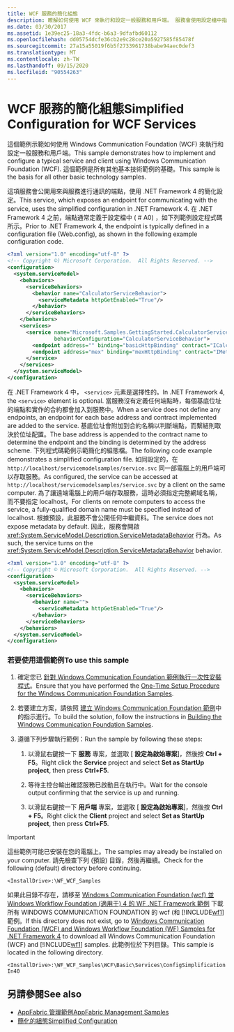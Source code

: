 ```yaml
---
title: WCF 服務的簡化組態
description: 瞭解如何使用 WCF 來執行和設定一般服務和用戶端。 服務會使用設定檔中指定的端點進行通訊。
ms.date: 03/30/2017
ms.assetid: 1e39ec25-18a3-4fdc-b6a3-9dfafbd60112
ms.openlocfilehash: dd05754dcfe36cb2e9c28ce20a5927585f85478f
ms.sourcegitcommit: 27a15a55019f6b5f2733961738babe94aec0def3
ms.translationtype: MT
ms.contentlocale: zh-TW
ms.lasthandoff: 09/15/2020
ms.locfileid: "90554263"
---
```

# <a name="simplified-configuration-for-wcf-services"></a><span data-ttu-id="ebcbe-104">WCF 服務的簡化組態</span><span class="sxs-lookup"><span data-stu-id="ebcbe-104">Simplified Configuration for WCF Services</span></span>
<span data-ttu-id="ebcbe-105">這個範例示範如何使用 Windows Communication Foundation (WCF) 來執行和設定一般服務和用戶端。</span><span class="sxs-lookup"><span data-stu-id="ebcbe-105">This sample demonstrates how to implement and configure a typical service and client using Windows Communication Foundation (WCF).</span></span> <span data-ttu-id="ebcbe-106">這個範例是所有其他基本技術範例的基礎。</span><span class="sxs-lookup"><span data-stu-id="ebcbe-106">This sample is the basis for all other basic technology samples.</span></span>  
  
 <span data-ttu-id="ebcbe-107">這項服務會公開用來與服務進行通訊的端點，使用 .NET Framework 4 的簡化設定。</span><span class="sxs-lookup"><span data-stu-id="ebcbe-107">This service, which exposes an endpoint for communicating with the service, uses the simplified configuration in .NET Framework 4.</span></span> <span data-ttu-id="ebcbe-108">在 .NET Framework 4 之前，端點通常定義于設定檔中 ( # A0) ，如下列範例設定程式碼所示。</span><span class="sxs-lookup"><span data-stu-id="ebcbe-108">Prior to .NET Framework 4, the endpoint is typically defined in a configuration file (Web.config), as shown in the following example configuration code.</span></span>  
  
```xml  
<?xml version="1.0" encoding="utf-8" ?>  
<!-- Copyright ©) Microsoft Corporation.  All Rights Reserved. -->  
<configuration>  
  <system.serviceModel>  
    <behaviors>  
      <serviceBehaviors>  
        <behavior name="CalculatorServiceBehavior">  
          <serviceMetadata httpGetEnabled="True"/>  
        </behavior>  
      </serviceBehaviors>  
    </behaviors>  
    <services>  
      <service name="Microsoft.Samples.GettingStarted.CalculatorService"  
               behaviorConfiguration="CalculatorServiceBehavior">  
        <endpoint address="" binding="basicHttpBinding" contract="ICalculator"/>  
        <endpoint address="mex" binding="mexHttpBinding" contract="IMetadataExchange"/>  
      </service>  
    </services>  
  </system.serviceModel>  
</configuration>  
```  
  
 <span data-ttu-id="ebcbe-109">在 .NET Framework 4 中， `<service>` 元素是選擇性的。</span><span class="sxs-lookup"><span data-stu-id="ebcbe-109">In .NET Framework 4, the `<service>` element is optional.</span></span> <span data-ttu-id="ebcbe-110">當服務沒有定義任何端點時，每個基底位址的端點和實作的合約都會加入到服務中。</span><span class="sxs-lookup"><span data-stu-id="ebcbe-110">When a service does not define any endpoints, an endpoint for each base address and contract implemented are added to the service.</span></span> <span data-ttu-id="ebcbe-111">基底位址會附加到合約名稱以判斷端點，而繫結則取決於位址配置。</span><span class="sxs-lookup"><span data-stu-id="ebcbe-111">The base address is appended to the contract name to determine the endpoint and the binding is determined by the address scheme.</span></span> <span data-ttu-id="ebcbe-112">下列程式碼範例示範簡化的組態檔。</span><span class="sxs-lookup"><span data-stu-id="ebcbe-112">The following code example demonstrates a simplified configuration file.</span></span> <span data-ttu-id="ebcbe-113">如同設定的，在 `http://localhost/servicemodelsamples/service.svc` 同一部電腦上的用戶端可以存取服務。</span><span class="sxs-lookup"><span data-stu-id="ebcbe-113">As configured, the service can be accessed at `http://localhost/servicemodelsamples/service.svc` by a client on the same computer.</span></span> <span data-ttu-id="ebcbe-114">為了讓遠端電腦上的用戶端存取服務，這時必須指定完整網域名稱，而不要指定 localhost。</span><span class="sxs-lookup"><span data-stu-id="ebcbe-114">For clients on remote computers to access the service, a fully-qualified domain name must be specified instead of localhost.</span></span> <span data-ttu-id="ebcbe-115">根據預設，此服務不會公開任何中繼資料。</span><span class="sxs-lookup"><span data-stu-id="ebcbe-115">The service does not expose metadata by default.</span></span> <span data-ttu-id="ebcbe-116">因此，服務會開啟 <xref:System.ServiceModel.Description.ServiceMetadataBehavior> 行為。</span><span class="sxs-lookup"><span data-stu-id="ebcbe-116">As such, the service turns on the <xref:System.ServiceModel.Description.ServiceMetadataBehavior> behavior.</span></span>  
  
```xml  
<?xml version="1.0" encoding="utf-8" ?>  
<!-- Copyright © Microsoft Corporation.  All Rights Reserved. -->  
<configuration>  
  <system.serviceModel>  
    <behaviors>  
      <serviceBehaviors>  
        <behavior name="">  
          <serviceMetadata httpGetEnabled="True"/>  
        </behavior>  
      </serviceBehaviors>  
    </behaviors>  
  </system.serviceModel>  
</configuration>  
```  
  
### <a name="to-use-this-sample"></a><span data-ttu-id="ebcbe-117">若要使用這個範例</span><span class="sxs-lookup"><span data-stu-id="ebcbe-117">To use this sample</span></span>  
  
1. <span data-ttu-id="ebcbe-118">確定您已 [針對 Windows Communication Foundation 範例執行一次性安裝程式](one-time-setup-procedure-for-the-wcf-samples.md)。</span><span class="sxs-lookup"><span data-stu-id="ebcbe-118">Ensure that you have performed the [One-Time Setup Procedure for the Windows Communication Foundation Samples](one-time-setup-procedure-for-the-wcf-samples.md).</span></span>  
  
2. <span data-ttu-id="ebcbe-119">若要建立方案，請依照 [建立 Windows Communication Foundation 範例](building-the-samples.md)中的指示進行。</span><span class="sxs-lookup"><span data-stu-id="ebcbe-119">To build the solution, follow the instructions in [Building the Windows Communication Foundation Samples](building-the-samples.md).</span></span>  
  
3. <span data-ttu-id="ebcbe-120">遵循下列步驟執行範例：</span><span class="sxs-lookup"><span data-stu-id="ebcbe-120">Run the sample by following these steps:</span></span>  
  
    1. <span data-ttu-id="ebcbe-121">以滑鼠右鍵按一下 **服務** 專案，並選取 [ **設定為啟始專案**]，然後按 **Ctrl + F5**。</span><span class="sxs-lookup"><span data-stu-id="ebcbe-121">Right click the **Service** project and select **Set as StartUp project**, then press **Ctrl+F5**.</span></span>  
  
    2. <span data-ttu-id="ebcbe-122">等待主控台輸出確認服務已啟動且在執行中。</span><span class="sxs-lookup"><span data-stu-id="ebcbe-122">Wait for the console output confirming that the service is up and running.</span></span>  
  
    3. <span data-ttu-id="ebcbe-123">以滑鼠右鍵按一下 **用戶端** 專案，並選取 [ **設定為啟始專案**]，然後按 **Ctrl + F5**。</span><span class="sxs-lookup"><span data-stu-id="ebcbe-123">Right click the **Client** project and select **Set as StartUp project**, then press **Ctrl+F5**.</span></span>  
  
> [!IMPORTANT]
> <span data-ttu-id="ebcbe-124">這些範例可能已安裝在您的電腦上。</span><span class="sxs-lookup"><span data-stu-id="ebcbe-124">The samples may already be installed on your computer.</span></span> <span data-ttu-id="ebcbe-125">請先檢查下列 (預設) 目錄，然後再繼續。</span><span class="sxs-lookup"><span data-stu-id="ebcbe-125">Check for the following (default) directory before continuing.</span></span>  
>
> `<InstallDrive>:\WF_WCF_Samples`  
>
> <span data-ttu-id="ebcbe-126">如果此目錄不存在，請移至 [Windows Communication Foundation (wcf) 並 Windows Workflow Foundation (適用于) 4 的 WF .NET Framework 範例](https://www.microsoft.com/download/details.aspx?id=21459) 下載所有 WINDOWS COMMUNICATION FOUNDATION 的 wcf (和 [!INCLUDE[wf1](../../../../includes/wf1-md.md)] 範例。</span><span class="sxs-lookup"><span data-stu-id="ebcbe-126">If this directory does not exist, go to [Windows Communication Foundation (WCF) and Windows Workflow Foundation (WF) Samples for .NET Framework 4](https://www.microsoft.com/download/details.aspx?id=21459) to download all Windows Communication Foundation (WCF) and [!INCLUDE[wf1](../../../../includes/wf1-md.md)] samples.</span></span> <span data-ttu-id="ebcbe-127">此範例位於下列目錄。</span><span class="sxs-lookup"><span data-stu-id="ebcbe-127">This sample is located in the following directory.</span></span>  
>
> `<InstallDrive>:\WF_WCF_Samples\WCF\Basic\Services\ConfigSimplificationIn40`  
  
## <a name="see-also"></a><span data-ttu-id="ebcbe-128">另請參閱</span><span class="sxs-lookup"><span data-stu-id="ebcbe-128">See also</span></span>

- <span data-ttu-id="ebcbe-129">[AppFabric 管理範例](/previous-versions/appfabric/ff383405(v=azure.10))</span><span class="sxs-lookup"><span data-stu-id="ebcbe-129">[AppFabric Management Samples](/previous-versions/appfabric/ff383405(v=azure.10))</span></span>
- [<span data-ttu-id="ebcbe-130">簡化的組態</span><span class="sxs-lookup"><span data-stu-id="ebcbe-130">Simplified Configuration</span></span>](../simplified-configuration.md)
